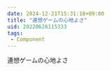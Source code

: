 ```yaml
---
date: 2024-12-21T15:31:18+09:00
title: "連想ゲームの心地よさ"
uid: 20220626115333
tags:
 - Component
---
```


連想ゲームの心地よさ
